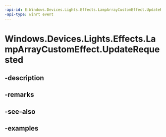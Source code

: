 ```yaml
---
-api-id: E:Windows.Devices.Lights.Effects.LampArrayCustomEffect.UpdateRequested
-api-type: winrt event
---
```


<!-- Event syntax.
public event TypedEventHandler UpdateRequested<LampArrayCustomEffect, LampArrayUpdateRequestedEventArgs>
-->

# Windows.Devices.Lights.Effects.LampArrayCustomEffect.UpdateRequested

## -description

## -remarks

## -see-also

## -examples

